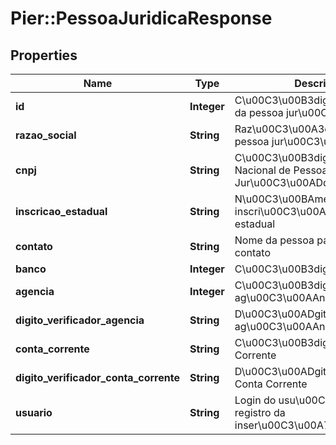 # Pier::PessoaJuridicaResponse

## Properties
Name | Type | Description | Notes
------------ | ------------- | ------------- | -------------
**id** | **Integer** | C\u00C3\u00B3digo identificador da pessoa jur\u00C3\u00ADdica | [optional] 
**razao_social** | **String** | Raz\u00C3\u00A3o social da pessoa jur\u00C3\u00ADdica | [optional] 
**cnpj** | **String** | C\u00C3\u00B3digo do Cadastro Nacional de Pessoas Jur\u00C3\u00ADdicas | [optional] 
**inscricao_estadual** | **String** | N\u00C3\u00BAmero da inscri\u00C3\u00A7\u00C3\u00A3o estadual | [optional] 
**contato** | **String** | Nome da pessoa para entrar em contato | [optional] 
**banco** | **Integer** | C\u00C3\u00B3digo do banco | [optional] 
**agencia** | **Integer** | C\u00C3\u00B3digo da ag\u00C3\u00AAncia | [optional] 
**digito_verificador_agencia** | **String** | D\u00C3\u00ADgito verificador da ag\u00C3\u00AAncia | [optional] 
**conta_corrente** | **String** | C\u00C3\u00B3digo da Conta Corrente | [optional] 
**digito_verificador_conta_corrente** | **String** | D\u00C3\u00ADgito Verificador da Conta Corrente | [optional] 
**usuario** | **String** | Login do usu\u00C3\u00A1rio para registro da inser\u00C3\u00A7\u00C3\u00A3o | [optional] 




